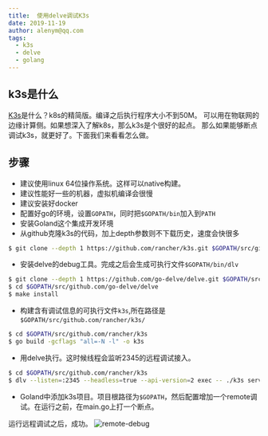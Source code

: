 ```yaml
---
title:  使用delve调试K3s
date: 2019-11-19
author: alenym@qq.com
tags: 
  - k3s 
  - delve
  - golang
---
```


## k3s是什么 ##

[K3s](http://k3s.io)是什么？k8s的精简版。编译之后执行程序大小不到50M。
可以用在物联网的边缘计算侧。如果想深入了解k8s，那么k3s是个很好的起点。
那么如果能够断点调试k3s，就更好了。下面我们来看看怎么做。

<!-- more -->

## 步骤 ## 

- 建议使用linux 64位操作系统。这样可以native构建。
- 建议性能好一些的机器，虚拟机编译会很慢
- 建议安装好docker
- 配置好go的环境，设置`GOPATH`，同时把`$GOPATH/bin`加入到`PATH`
- 安装Goland这个集成开发环境
- 从github克隆k3s的代码，加上depth参数则不下载历史，速度会快很多
```bash
$ git clone --depth 1 https://github.com/rancher/k3s.git $GOPATH/src/github.com/rancher/k3s
```
- 安装delve的debug工具。完成之后会生成可执行文件`$GOPATH/bin/dlv`
```bash
$ git clone --depth 1 https://github.com/go-delve/delve.git $GOPATH/src/github.com/go-delve/delve
$ cd $GOPATH/src/github.com/go-delve/delve
$ make install
```
- 构建含有调试信息的可执行文件`k3s`,所在路径是`$GOPATH/src/github.com/rancher/k3s/`
```bash
$ cd $GOPATH/src/github.com/rancher/k3s
$ go build -gcflags "all=-N -l" -o k3s
```
- 用delve执行。这时候线程会监听2345的远程调试接入。
```bash
$ cd $GOPATH/src/github.com/rancher/k3s
$ dlv --listen=:2345 --headless=true --api-version=2 exec -- ./k3s server --docker --disable-agent
```
- Goland中添加k3s项目。项目根路径为`$GOPATH`，然后配置增加一个remote调试。在运行之前，在main.go上打一个断点。

运行远程调试之后，成功。
![remote-debug](/images/20191119-k3s-remote-debug.jpg)

